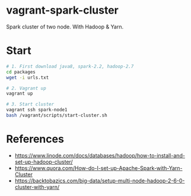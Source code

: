 # vagrant-spark-cluster

Spark cluster of two node. With Hadoop & Yarn.

# Start

```bash
# 1. First download java8, spark-2.2, hadoop-2.7
cd packages
wget -i urls.txt

# 2. Vagrant up
vagrant up

# 3. Start cluster
vagrant ssh spark-node1
bash /vagrant/scripts/start-cluster.sh
```

# References

- https://www.linode.com/docs/databases/hadoop/how-to-install-and-set-up-hadoop-cluster/
- https://www.quora.com/How-do-I-set-up-Apache-Spark-with-Yarn-Cluster
- https://backtobazics.com/big-data/setup-multi-node-hadoop-2-6-0-cluster-with-yarn/
